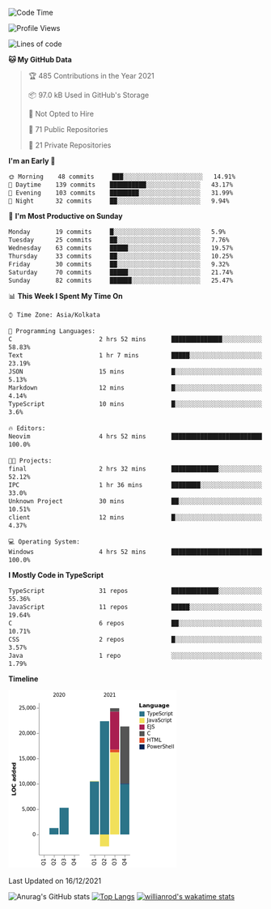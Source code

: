 <!--START_SECTION:waka-->
![Code Time](http://img.shields.io/badge/Code%20Time-96%20hrs%2011%20mins-blue)

![Profile Views](http://img.shields.io/badge/Profile%20Views-18-blue)

![Lines of code](https://img.shields.io/badge/From%20Hello%20World%20I%27ve%20Written-83%20Thousand%20lines%20of%20code-blue)

**🐱 My GitHub Data** 

> 🏆 485 Contributions in the Year 2021
 > 
> 📦 97.0 kB Used in GitHub's Storage 
 > 
> 🚫 Not Opted to Hire
 > 
> 📜 71 Public Repositories 
 > 
> 🔑 21 Private Repositories  
 > 
**I'm an Early 🐤** 

```text
🌞 Morning    48 commits     ███░░░░░░░░░░░░░░░░░░░░░░   14.91% 
🌆 Daytime    139 commits    ██████████░░░░░░░░░░░░░░░   43.17% 
🌃 Evening    103 commits    ████████░░░░░░░░░░░░░░░░░   31.99% 
🌙 Night      32 commits     ██░░░░░░░░░░░░░░░░░░░░░░░   9.94%

```
📅 **I'm Most Productive on Sunday** 

```text
Monday       19 commits     █░░░░░░░░░░░░░░░░░░░░░░░░   5.9% 
Tuesday      25 commits     ██░░░░░░░░░░░░░░░░░░░░░░░   7.76% 
Wednesday    63 commits     █████░░░░░░░░░░░░░░░░░░░░   19.57% 
Thursday     33 commits     ██░░░░░░░░░░░░░░░░░░░░░░░   10.25% 
Friday       30 commits     ██░░░░░░░░░░░░░░░░░░░░░░░   9.32% 
Saturday     70 commits     █████░░░░░░░░░░░░░░░░░░░░   21.74% 
Sunday       82 commits     ██████░░░░░░░░░░░░░░░░░░░   25.47%

```


📊 **This Week I Spent My Time On** 

```text
⌚︎ Time Zone: Asia/Kolkata

💬 Programming Languages: 
C                        2 hrs 52 mins       ██████████████░░░░░░░░░░░   58.83% 
Text                     1 hr 7 mins         █████░░░░░░░░░░░░░░░░░░░░   23.19% 
JSON                     15 mins             █░░░░░░░░░░░░░░░░░░░░░░░░   5.13% 
Markdown                 12 mins             █░░░░░░░░░░░░░░░░░░░░░░░░   4.14% 
TypeScript               10 mins             █░░░░░░░░░░░░░░░░░░░░░░░░   3.6%

🔥 Editors: 
Neovim                   4 hrs 52 mins       █████████████████████████   100.0%

🐱‍💻 Projects: 
final                    2 hrs 32 mins       █████████████░░░░░░░░░░░░   52.12% 
IPC                      1 hr 36 mins        ████████░░░░░░░░░░░░░░░░░   33.0% 
Unknown Project          30 mins             ██░░░░░░░░░░░░░░░░░░░░░░░   10.51% 
client                   12 mins             █░░░░░░░░░░░░░░░░░░░░░░░░   4.37%

💻 Operating System: 
Windows                  4 hrs 52 mins       █████████████████████████   100.0%

```

**I Mostly Code in TypeScript** 

```text
TypeScript               31 repos            █████████████░░░░░░░░░░░░   55.36% 
JavaScript               11 repos            █████░░░░░░░░░░░░░░░░░░░░   19.64% 
C                        6 repos             ██░░░░░░░░░░░░░░░░░░░░░░░   10.71% 
CSS                      2 repos             █░░░░░░░░░░░░░░░░░░░░░░░░   3.57% 
Java                     1 repo              ░░░░░░░░░░░░░░░░░░░░░░░░░   1.79%

```


**Timeline**

![Chart not found](https://raw.githubusercontent.com/wise-introvert/wise-introvert/master/charts/bar_graph.png) 


 Last Updated on 16/12/2021
<!--END_SECTION:waka-->

![Anurag's GitHub stats](https://github-readme-stats.vercel.app/api?username=wise-introvert&count_private=true&show_icons=true)
[![Top Langs](https://github-readme-stats.vercel.app/api/top-langs/?username=wise-introvert&langs_count=10)](https://github.com/anuraghazra/github-readme-stats)
[![willianrod's wakatime stats](https://github-readme-stats.vercel.app/api/wakatime?username=wiseintrovert)](https://github.com/anuraghazra/github-readme-stats)
